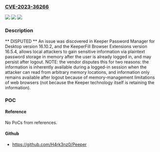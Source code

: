 ### [CVE-2023-36266](https://cve.mitre.org/cgi-bin/cvename.cgi?name=CVE-2023-36266)
![](https://img.shields.io/static/v1?label=Product&message=n%2Fa&color=blue)
![](https://img.shields.io/static/v1?label=Version&message=n%2Fa&color=blue)
![](https://img.shields.io/static/v1?label=Vulnerability&message=n%2Fa&color=brighgreen)

### Description

** DISPUTED ** An issue was discovered in Keeper Password Manager for Desktop version 16.10.2, and the KeeperFill Browser Extensions version 16.5.4, allows local attackers to gain sensitive information via plaintext password storage in memory after the user is already logged in, and may persist after logout. NOTE: the vendor disputes this for two reasons: the information is inherently available during a logged-in session when the attacker can read from arbitrary memory locations, and information only remains available after logout because of memory-management limitations of web browsers (not because the Keeper technology itself is retaining the information).

### POC

#### Reference
No PoCs from references.

#### Github
- https://github.com/H4rk3nz0/Peeper

